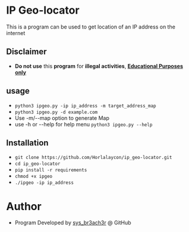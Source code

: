 # IP Geo-locator
 This is a program can be used to get location of an IP address on the internet

## Disclaimer
- <b>Do not use</b> this  <b>program</b> for <b>illegal activities</b>, <u><b>Educational Purposes only</b></u>

## usage
- ```python3 ipgeo.py -ip ip_address -m target_address_map```
- ```python3 ipgeo.py -d example.com```
- Use -m/--map option to generate Map
- use -h or --help for help menu ```python3 ipgeo.py --help```

## Installation
- ```git clone https://github.com/Horlalaycon/ip_geo-locator.git ```
- ```cd ip_geo-locator```
- ```pip install -r requirements ```
- ```chmod +x ipgeo```
- ```./ipgeo -ip ip_address```

# Author
- Program Developed by <a href="https://github.com/Horlalaycon">sys_br3ach3r</a> @ GitHub
